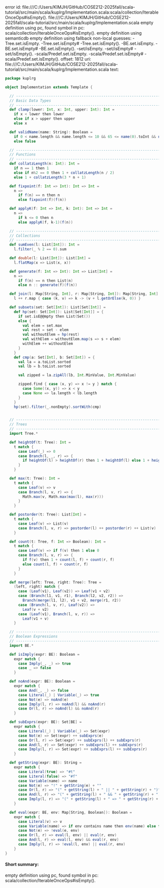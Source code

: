 error id: file:///C:/Users/KIMJH/GitHub/COSE212-2025fall/scala-tutorial/src/main/scala/kuplrg/Implementation.scala:scala/collection/IterableOnceOps#isEmpty().
file:///C:/Users/KIMJH/GitHub/COSE212-2025fall/scala-tutorial/src/main/scala/kuplrg/Implementation.scala
empty definition using pc, found symbol in pc: scala/collection/IterableOnceOps#isEmpty().
empty definition using semanticdb
empty definition using fallback
non-local guesses:
	 -Tree.set.isEmpty.
	 -Tree.set.isEmpty#
	 -Tree.set.isEmpty().
	 -BE.set.isEmpty.
	 -BE.set.isEmpty#
	 -BE.set.isEmpty().
	 -set/isEmpty.
	 -set/isEmpty#
	 -set/isEmpty().
	 -scala/Predef.set.isEmpty.
	 -scala/Predef.set.isEmpty#
	 -scala/Predef.set.isEmpty().
offset: 1812
uri: file:///C:/Users/KIMJH/GitHub/COSE212-2025fall/scala-tutorial/src/main/scala/kuplrg/Implementation.scala
text:
```scala
package kuplrg

object Implementation extends Template {

  // ---------------------------------------------------------------------------
  // Basic Data Types
  // ---------------------------------------------------------------------------
  def clamp(lower: Int, x: Int, upper: Int): Int = 
    if x < lower then lower
    else if x > upper then upper
    else x

  def validName(name: String): Boolean =
    if 0 < name.length && name.length <= 10 && 65 <= name(0).toInt && name(0).toInt <= 90 then true
    else false

  // ---------------------------------------------------------------------------
  // Functions
  // ---------------------------------------------------------------------------
  def collatzLength(n: Int): Int =
    if n == 1 then 1
    else if n%2 == 0 then 1 + collatzLength(n / 2)
    else 1 + collatzLength(3 * n + 1)

  def fixpoint(f: Int => Int): Int => Int =
    n =>
      if f(n) == n then n
      else fixpoint(f)(f(n))

  def applyK(f: Int => Int, k: Int): Int => Int =
    n =>
      if k <= 0 then n
      else applyK(f, k-1)(f(n))

  // ---------------------------------------------------------------------------
  // Collections
  // ---------------------------------------------------------------------------
  def sumEven(l: List[Int]): Int =
    l.filter(_ % 2 == 0).sum

  def double(l: List[Int]): List[Int] =
    l.flatMap(x => List(x, x))

  def generate(f: Int => Int): Int => List[Int] =
    n =>
      if f(n) == n then List(n)
      else n :: generate(f)(f(n))

  def join(l: Map[String, Int], r: Map[String, Int]): Map[String, Int] =
    l ++ r.map { case (k, v) => k -> (v + l.getOrElse(k, 0)) }

  def subsets(set: Set[Int]): List[Set[Int]] =
    def hp(set: Set[Int]): List[Set[Int]] = {
      if set.isE@@mpty then List(Set())
      else {
        val elem = set.max
        val rest = set - elem
        val withoutElem = hp(rest)
        val withElem = withoutElem.map(s => s + elem)
        withElem ++ withoutElem
      }
    }
    def cmp(a: Set[Int], b: Set[Int]) = {
      val la = a.toList.sorted
      val lb = b.toList.sorted

      val zipped = la.zipAll(lb, Int.MinValue, Int.MinValue)

      zipped.find { case (x, y) => x != y } match {
        case Some((x, y)) => x < y
        case None => la.length < lb.length
      }
    }
    hp(set).filter(_.nonEmpty).sortWith(cmp)


  // ---------------------------------------------------------------------------
  // Trees
  // ---------------------------------------------------------------------------
  import Tree.*

  def heightOf(t: Tree): Int =
    t match {
      case Leaf(_) => 0
      case Branch(l, _, r) => {
        if heightOf(l) > heightOf(r) then 1 + heightOf(l) else 1 + heightOf(r)
      }
    }

  def max(t: Tree): Int =
    t match {
      case Leaf(v) => v
      case Branch(l, v, r) => {
        Math.max(v, Math.max(max(l), max(r)))
      }
    }

  def postorder(t: Tree): List[Int] =
    t match {
      case Leaf(v) => List(v)
      case Branch(l, v, r) => postorder(l) ++ postorder(r) ++ List(v)
    }

  def count(t: Tree, f: Int => Boolean): Int =
    t match {
      case Leaf(v) => if f(v) then 1 else 0
      case Branch(l, v, r) => {
        if f(v) then 1 + count(l, f) + count(r, f)
        else count(l, f) + count(r, f)
      }
    }

  def merge(left: Tree, right: Tree): Tree =
    (left, right) match {
      case (Leaf(v1), Leaf(v2)) => Leaf(v1 + v2)
      case (Branch(l1, v1, r1), Branch(l2, v2, r2)) =>
        Branch(merge(l1, l2), v1 + v2, merge(r1, r2))
      case (Branch(l, v, r), Leaf(v2)) =>
        Leaf(v + v2)
      case (Leaf(v1), Branch(l, v, r)) =>
        Leaf(v1 + v)
    }

  // ---------------------------------------------------------------------------
  // Boolean Expressions
  // ---------------------------------------------------------------------------
  import BE.*

  def isImply(expr: BE): Boolean =
    expr match {
      case Imply(_, _) => true
      case _ => false
    }

  def noAnd(expr: BE): Boolean =
    expr match {
      case And(_, _) => false
      case Literal(_) | Variable(_) => true
      case Not(e) => noAnd(e)
      case Imply(l, r) => noAnd(l) && noAnd(r)
      case Or(l, r) => noAnd(l) && noAnd(r)
    }

  def subExprs(expr: BE): Set[BE] =
    expr match {
      case Literal(_) | Variable(_) => Set(expr)
      case Not(e) => Set(expr) ++ subExprs(e)
      case Or(l, r) => Set(expr) ++ subExprs(l) ++ subExprs(r)
      case And(l, r) => Set(expr) ++ subExprs(l) ++ subExprs(r)
      case Imply(l, r) => Set(expr) ++ subExprs(l) ++ subExprs(r)
    }

  def getString(expr: BE): String =
    expr match {
      case Literal(true) => "#t"
      case Literal(false) => "#f"
      case Variable(name) => name
      case Not(e) => "!" + getString(e) + ""
      case Or(l, r) => "(" + getString(l) + " || " + getString(r) + ")"
      case And(l, r) => "(" + getString(l) + " && " + getString(r) + ")"
      case Imply(l, r) => "(" + getString(l) + " => " + getString(r) + ")"
    }

  def eval(expr: BE, env: Map[String, Boolean]): Boolean =
    expr match {
      case Literal(v) => v
      case Variable(name) => if env contains name then env(name) else false
      case Not(e) => !eval(e, env)
      case Or(l, r) => eval(l, env) || eval(r, env)
      case And(l, r) => eval(l, env) && eval(r, env)
      case Imply(l, r) => !eval(l, env) || eval(r, env)
    }
}
```


#### Short summary: 

empty definition using pc, found symbol in pc: scala/collection/IterableOnceOps#isEmpty().